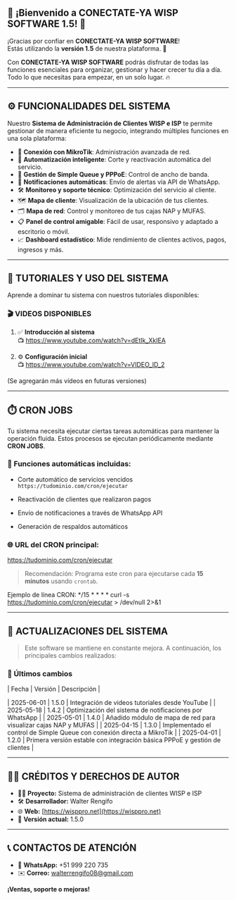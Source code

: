 ## 🎉 ¡Bienvenido a **CONECTATE-YA WISP SOFTWARE 1.5**! 🚀

¡Gracias por confiar en **CONECTATE-YA WISP SOFTWARE**!  
Estás utilizando la **versión 1.5** de nuestra plataforma. 🎯

Con **CONECTATE-YA WISP SOFTWARE** podrás disfrutar de todas las funciones esenciales para organizar, gestionar y hacer crecer tu día a día.  
Todo lo que necesitas para empezar, en un solo lugar. 🔥

---

## ⚙️ FUNCIONALIDADES DEL SISTEMA

Nuestro **Sistema de Administración de Clientes WISP e ISP** te permite gestionar de manera eficiente tu negocio, integrando múltiples funciones en una sola plataforma:

- 📡 **Conexión con MikroTik**: Administración avanzada de red.
- 🔄 **Automatización inteligente**: Corte y reactivación automática del servicio.
- 📶 **Gestión de Simple Queue y PPPoE**: Control de ancho de banda.
- 📲 **Notificaciones automáticas**: Envío de alertas vía API de WhatsApp.
- 🛠️ **Monitoreo y soporte técnico**: Optimización del servicio al cliente.
- 🗺️ **Mapa de cliente**: Visualización de la ubicación de tus clientes.
- 🗂️ **Mapa de red**: Control y monitoreo de tus cajas NAP y MUFAS.
- 📋 **Panel de control amigable**: Fácil de usar, responsivo y adaptado a escritorio o móvil.
- 📈 **Dashboard estadístico**: Mide rendimiento de clientes activos, pagos, ingresos y más.

---

## 🧪 TUTORIALES Y USO DEL SISTEMA

Aprende a dominar tu sistema con nuestros tutoriales disponibles:

### 🎬 VIDEOS DISPONIBLES

1. ✅ **Introducción al sistema**  
   📺 https://www.youtube.com/watch?v=dEtIk_XkIEA

2. ⚙️ **Configuración inicial**  
   📺 https://www.youtube.com/watch?v=VIDEO_ID_2

(Se agregarán más vídeos en futuras versiones)

---

## ⏱️ CRON JOBS

Tu sistema necesita ejecutar ciertas tareas automáticas para mantener la operación fluida. Estos procesos se ejecutan periódicamente mediante **CRON JOBS**.

### 🔁 Funciones automáticas incluidas:

- Corte automático de servicios vencidos  
  `https://tudominio.com/cron/ejecutar`
  
- Reactivación de clientes que realizaron pagos
- Envío de notificaciones a través de WhatsApp API
- Generación de respaldos automáticos

### 🌐 URL del CRON principal:

https://tudominio.com/cron/ejecutar

> Recomendación: Programa este cron para ejecutarse cada **15 minutos** usando `crontab`.

Ejemplo de línea CRON:
*/15 * * * * curl -s https://tudominio.com/cron/ejecutar > /dev/null 2>&1


---

## 📅 ACTUALIZACIONES DEL SISTEMA

> Este software se mantiene en constante mejora. A continuación, los principales cambios realizados:

### 📌 Últimos cambios

| Fecha       | Versión | Descripción                                                                 |

| 2025-06-01  | 1.5.0   | Integración de videos tutoriales desde YouTube                             |
| 2025-05-18  | 1.4.2   | Optimización del sistema de notificaciones por WhatsApp                    |
| 2025-05-01  | 1.4.0   | Añadido módulo de mapa de red para visualizar cajas NAP y MUFAS            |
| 2025-04-15  | 1.3.0   | Implementado el control de Simple Queue con conexión directa a MikroTik    |
| 2025-04-01  | 1.2.0   | Primera versión estable con integración básica PPPoE y gestión de clientes |

---

## 🧑‍💻 CRÉDITOS Y DERECHOS DE AUTOR

- 👨‍💻 **Proyecto:** Sistema de administración de clientes WISP e ISP  
- 🛠️ **Desarrollador:** Walter Rengifo  
- 🌐 **Web:** [https://wisppro.net](https://wisppro.net)  
- 🔢 **Versión actual:** 1.5.0

---

## 📞 CONTACTOS DE ATENCIÓN

- 📱 **WhatsApp:** +51 999 220 735  
- ✉️ **Correo:** walterrengifo08@gmail.com  

**¡Ventas, soporte o mejoras!**


